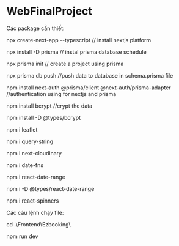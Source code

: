 # WebFinalProject
Các package cần thiết:

npx create-next-app --typescript // install nextjs platform

npx install -D prisma // instal prisma database schedule

npx prisma init // create a project using prisma

npx prisma db push //push data to database in schema.prisma file

npm install next-auth @prisma/client @next-auth/prisma-adapter //authentication using for nextjs and prisma

npm install bcrypt //crypt the data

npm install -D @types/bcrypt

npm i leaflet

npm i query-string

npm i next-cloudinary

npm i date-fns

npm i react-date-range

npm i -D @types/react-date-range

npm i react-spinners

Các câu lệnh chạy file:

cd .\Frontend\Ezbooking\

npm run dev
